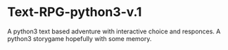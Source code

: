 # Text-RPG-python3-v.1
A python3 text based adventure with interactive choice and responces. A python3 storygame hopefully with some memory. 
